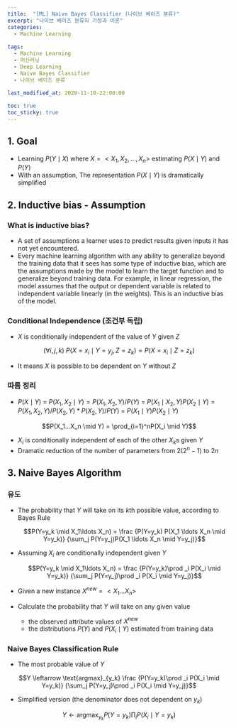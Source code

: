 ```yaml
---
title:  "[ML] Naive Bayes Classifier (나이브 베이즈 분류)"
excerpt: "나이브 베이즈 분류의 가정과 이론"
categories:
  - Machine Learning
  
tags:
  - Machine Learning
  - 머신러닝
  - Deep Learning
  - Naive Bayes Classifier
  - 나이브 베이즈 분류
  
last_modified_at: 2020-11-10-22:00:00

toc: true
toc_sticky: true
---
```



## 1. Goal

- Learning $P(Y \mid X)$ where $X = <X_1, X_2, ... , X_n>$ estimating $P(X \mid Y)$ and $P(Y)$
- With an assumption, The representation $P(X \mid Y)$ is dramatically simplified

## 2. Inductive bias - Assumption

### What is inductive bias?

- A set of assumptions a learner uses to predict results given inputs it has not yet encountered.
- Every machine learning algorithm with any ability to generalize beyond the training data that it sees has some type of inductive bias, which are the assumptions made by the model to learn the target function and to generalize beyond training data. For example, in linear regression, the model assumes that the output or dependent variable is related to independent variable linearly (in the weights). This is an inductive bias of the model.

### Conditional Independence (조건부 독립)

- $X$ is conditionally independent of the value of $Y$ given $Z$

$$(\forall i,j,k)\ P(X=x_i \mid Y=y_j, Z=z_k) = P(X=x_i \mid Z=z_k)$$

- It means $X$ is possible to be dependent on $Y$ without $Z$

### 따름 정리

- $P(X \mid Y)\ = \ P(X_1,X_2 \mid Y) = P(X_1,X_2,Y)/P(Y)$
                    $=\ P(X_1 \mid X_2,Y)P(X_2 \mid Y)= P(X_1,X_2,Y)/P(X_2,Y)*P(X_2,Y)/P(Y)$
                    $=\ P(X_1 \mid Y)P(X_2 \mid Y)$

$$P(X_1...X_n \mid Y) = \prod_{i=1}^nP(X_i \mid Y)$$

- $X_i$ is conditionally independent of each of the other $X_k$s given $Y$
- Dramatic reduction of the number of parameters from $2(2^n-1)$ to $2n$

## 3. Naive Bayes Algorithm

### 유도

- The probability that $Y$ will take on its $k$th possible value, according to Bayes Rule

    $$P(Y=y_k \mid X_1\ldots X_n)
    = \frac
    {P(Y=y_k) P(X_1 \ldots X_n \mid Y=y_k)}
    {\sum_j P(Y=y_j)P(X_1 \ldots X_n \mid Y=y_j)}$$

- Assuming $X_i$ are conditionally independent given $Y$

    $$P(Y=y_k \mid X_1\ldots X_n)
    = \frac
    {P(Y=y_k)\prod _i P(X_i \mid Y=y_k)}
    {\sum_j P(Y=y_j)\prod _i P(X_i \mid Y=y_j)}$$

- Given a new instance $X^{new}=<X_1 \ldots X_n>$
- Calculate the probability that $Y$ will take on any given value
    - the observed attribute values of $X^{new}$
    - the distributions $P(Y)$ and $P(X_i \mid Y)$ estimated from training data

### Naive Bayes Classification Rule

- The most probable value of $Y$

$$Y \leftarrow \text{argmax}_{y_k}  \frac
{P(Y=y_k)\prod _i P(X_i \mid Y=y_k)}
{\sum_j P(Y=y_j)\prod _i P(X_i \mid Y=y_j)}$$

- Simplified version (the denominator does not dependent on $y_k$)

$$Y \leftarrow \text{argmax}_{y_k}  P(Y=y_k)\prod _i P(X_i \mid Y=y_k)$$
